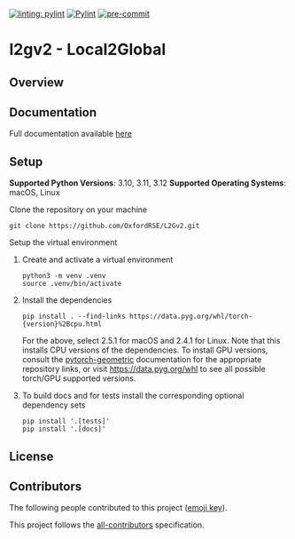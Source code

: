 
[![linting: pylint](https://img.shields.io/badge/linting-pylint-yellowgreen)](https://github.com/pylint-dev/pylint)
[![Pylint](https://github.com/lotzma/L2Gv2/actions/workflows/pylint.yml/badge.svg)](https://github.com/lotzma/L2Gv2/actions/workflows/pylint.yml)
[![pre-commit](https://img.shields.io/badge/pre--commit-enabled-brightgreen?logo=pre-commit)](https://github.com/pre-commit/pre-commit)

# l2gv2 - Local2Global

## Overview

## Documentation

Full documentation available [here](https://l2gv2.readthedocs.io/en/latest/)


## Setup


**Supported Python Versions**: 3.10, 3.11, 3.12
**Supported Operating Systems**: macOS, Linux

Clone the repository on your machine

```shell
git clone https://github.com/OxfordRSE/L2Gv2.git
```

Setup the virtual environment

1. Create and activate a virtual environment
   ```shell
   python3 -m venv .venv
   source .venv/bin/activate
   ```

2. Install the dependencies

    ```shell
    pip install . --find-links https://data.pyg.org/whl/torch-{version}%2Bcpu.html
    ```

   For the above, select 2.5.1 for macOS and 2.4.1 for Linux. Note that this installs
   CPU versions of the dependencies. To install GPU versions, consult the
   [pytorch-geometric](https://pypi.org/project/torch-geometric/) documentation
   for the appropriate repository links, or visit https://data.pyg.org/whl to see
   all possible torch/GPU supported versions.

3. To build docs and for tests install the corresponding optional dependency sets

   ```shell
   pip install '.[tests]'
   pip install '.[docs]'
   ```

## License

## Contributors

The following people contributed to this project ([emoji key](https://allcontributors.org/docs/en/emoji-key)).


This project follows the [all-contributors](https://github.com/all-contributors/all-contributors) specification.

